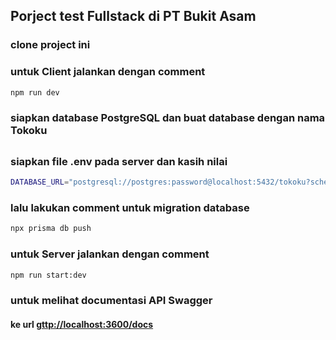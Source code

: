 ## Porject test Fullstack di PT Bukit Asam

### clone project ini

### untuk Client jalankan dengan comment

```bash
npm run dev
```

### siapkan database PostgreSQL dan buat database dengan nama Tokoku

##

### siapkan file .env pada server dan kasih nilai

```bash
DATABASE_URL="postgresql://postgres:password@localhost:5432/tokoku?schema=public"
```

### lalu lakukan comment untuk migration database

```bash
npx prisma db push
```

### untuk Server jalankan dengan comment

```bash
npm run start:dev
```

### untuk melihat documentasi API Swagger

#### ke url [gttp://localhost:3600/docs](http://localhost:3600/docs)
